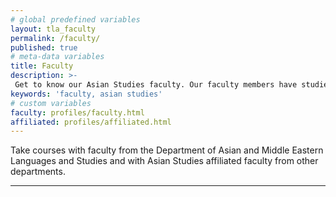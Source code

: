 ```yaml
---
# global predefined variables
layout: tla_faculty
permalink: /faculty/
published: true
# meta-data variables
title: Faculty
description: >-
 Get to know our Asian Studies faculty. Our faculty members have studied and taught all over the world, and work closely with our students in small classes at Temple University’s College of Liberal Arts.
keywords: 'faculty, asian studies'
# custom variables
faculty: profiles/faculty.html
affiliated: profiles/affiliated.html
---
```

Take courses with faculty from the Department of Asian and Middle Eastern Languages and Studies and with Asian Studies affiliated faculty from other departments.

___
